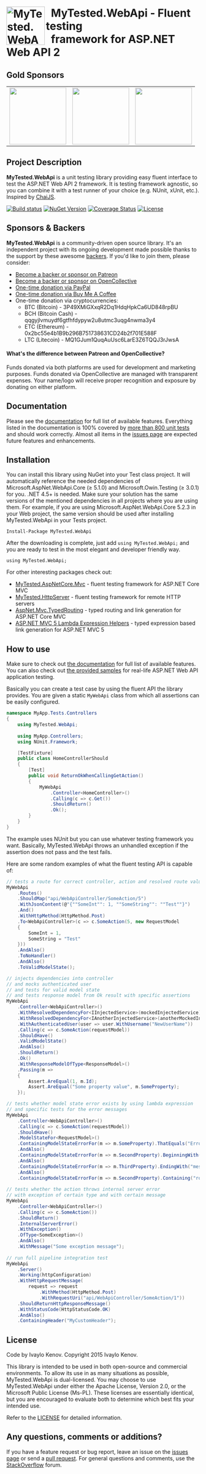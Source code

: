 <h1><img src="https://raw.githubusercontent.com/ivaylokenov/MyTested.WebApi/master/documentation/logo.png" align="left" alt="MyTested.WebApi" width="100">&nbsp; MyTested.WebApi - Fluent testing<br />&nbsp; framework for ASP.NET Web API 2</h1>

## Gold Sponsors

<table>
  <tbody>
    <tr>
      <td align="center" valign="middle">
        <a href="https://softuni.org/" target="_blank">
          <img width="148px" src="https://softuni.org/platform/assets/icons/logo.svg">
        </a>
      </td>
	    <td align="center" valign="middle">
        <a href="http://bit.ly/30xsnsC" target="_blank">
          <img width="148px" src="https://user-images.githubusercontent.com/3391906/65251792-dd848800-daef-11e9-8857-637a48048cda.png">
        </a>
      </td>
      <td align="center" valign="middle">
          <a href="http://noblehire.io?utm_medium=social&utm_source=projects&utm_campaign=platform-leads-knv" target="_blank">
          <img width="148px" src="https://user-images.githubusercontent.com/3391906/66921689-637fea00-f02e-11e9-944a-b07c6f345a06.png">
        </a>
      </td>
    </tr>
  </tbody>
</table>

## Project Description

**MyTested.WebApi** is a unit testing library providing easy fluent interface to test the ASP.NET Web API 2 framework. It is testing framework agnostic, so you can combine it with a test runner of your choice (e.g. NUnit, xUnit, etc.). Inspired by [ChaiJS](https://github.com/chaijs/chai).

[![Build status](https://ci.appveyor.com/api/projects/status/738pm1kuuv7yw1t5?svg=true)](https://ci.appveyor.com/project/ivaylokenov/mywebapi) [![NuGet Version](http://img.shields.io/nuget/v/MyTested.WebApi.svg?style=flat)](https://www.nuget.org/packages/MyTested.WebApi/)  [![Coverage Status](https://coveralls.io/repos/ivaylokenov/MyTested.WebApi/badge.svg?branch=master&service=github&v=2)](https://coveralls.io/github/ivaylokenov/MyTested.WebApi?branch=master) [![License](https://img.shields.io/badge/license-apache-blue.svg)](http://www.apache.org/licenses/LICENSE-2.0)

## Sponsors &amp; Backers

**MyTested.WebApi** is a community-driven open source library. It's an independent project with its ongoing development made possible thanks to the support by these awesome [backers](https://github.com/ivaylokenov/MyTested.WebApi/blob/development/BACKERS.md). If you'd like to join them, please consider:

- [Become a backer or sponsor on Patreon](https://www.patreon.com/ivaylokenov)
- [Become a backer or sponsor on OpenCollective](https://opencollective.com/mytestedaspnet)
- [One-time donation via PayPal](http://paypal.me/ivaylokenov)
- [One-time donation via Buy Me A Coffee](http://buymeacoff.ee/ivaylokenov)
- One-time donation via cryptocurrencies:
  - BTC (Bitcoin) - 3P49XMiGXxqR2Dq1HdqHpkCa6UD848rpBU 
  - BCH (Bitcoin Cash) - qqgyjlvmuydf6gtfhfdypyw2u8utmc3uqg4nwma3y4
  - ETC (Ethereum) - 0x2bc55e4b1B9b296B751738631CD24b2f701E588F
  - LTC (Litecoin) - MQ1GJum1QuqAuUsc6LarE3Z6TQQJ3rJwsA

#### What's the difference between Patreon and OpenCollective?

Funds donated via both platforms are used for development and marketing purposes. Funds donated via OpenCollective are managed with transparent expenses. Your name/logo will receive proper recognition and exposure by donating on either platform.

## Documentation

Please see the [documentation](https://github.com/ivaylokenov/MyTested.WebApi/tree/master/documentation) for full list of available features. Everything listed in the documentation is 100% covered by [more than 800 unit tests](https://github.com/ivaylokenov/MyTested.WebApi/tree/master/src/MyTested.WebApi.Tests) and should work correctly. Almost all items in the [issues page](https://github.com/ivaylokenov/MyTested.WebApi/issues) are expected future features and enhancements.

## Installation

You can install this library using NuGet into your Test class project. It will automatically reference the needed dependencies of Microsoft.AspNet.WebApi.Core (≥ 5.1.0) and Microsoft.Owin.Testing (≥ 3.0.1) for you. .NET 4.5+ is needed. Make sure your solution has the same versions of the mentioned dependencies in all projects where you are using them. For example, if you are using Microsoft.AspNet.WebApi.Core 5.2.3 in your Web project, the same version should be used after installing MyTested.WebApi in your Tests project.

    Install-Package MyTested.WebApi

After the downloading is complete, just add `using MyTested.WebApi;` and you are ready to test in the most elegant and developer friendly way.
	
    using MyTested.WebApi;
	
For other interesting packages check out:

 - [MyTested.AspNetCore.Mvc](https://github.com/ivaylokenov/MyTested.AspNetCore.Mvc) - fluent testing framework for ASP.NET Core MVC
 - [MyTested.HttpServer](https://github.com/ivaylokenov/MyTested.HttpServer) - fluent testing framework for remote HTTP servers
 - [AspNet.Mvc.TypedRouting](https://github.com/ivaylokenov/AspNet.Mvc.TypedRouting) - typed routing and link generation for ASP.NET Core MVC
 - [ASP.NET MVC 5 Lambda Expression Helpers](https://github.com/ivaylokenov/ASP.NET-MVC-Lambda-Expression-Helpers) - typed expression based link generation for ASP.NET MVC 5
	
## How to use

Make sure to check out [the documentation](https://github.com/ivaylokenov/MyTested.WebApi/tree/master/documentation) for full list of available features.
You can also check out [the provided samples](https://github.com/ivaylokenov/MyTested.WebApi/tree/master/samples) for real-life ASP.NET Web API application testing.

Basically you can create a test case by using the fluent API the library provides. You are given a static `MyWebApi` class from which all assertions can be easily configured.

```c#
namespace MyApp.Tests.Controllers
{
    using MyTested.WebApi;
	
    using MyApp.Controllers;
    using NUnit.Framework;

    [TestFixture]
    public class HomeControllerShould
    {
        [Test]
        public void ReturnOkWhenCallingGetAction()
        {
            MyWebApi
                .Controller<HomeController>()
                .Calling(c => c.Get())
                .ShouldReturn()
                .Ok();
        }
    }
}
```

The example uses NUnit but you can use whatever testing framework you want.
Basically, MyTested.WebApi throws an unhandled exception if the assertion does not pass and the test fails.

Here are some random examples of what the fluent testing API is capable of:

```c#
// tests a route for correct controller, action and resolved route values
MyWebApi
    .Routes()
    .ShouldMap("api/WebApiController/SomeAction/5")
    .WithJsonContent(@"{""SomeInt"": 1, ""SomeString"": ""Test""}")
    .And()
    .WithHttpMethod(HttpMethod.Post)
    .To<WebApiController>(c => c.SomeAction(5, new RequestModel
    {
        SomeInt = 1,
        SomeString = "Test"
    }))
    .AndAlso()
    .ToNoHandler()
    .AndAlso()
    .ToValidModelState();

// injects dependencies into controller
// and mocks authenticated user
// and tests for valid model state
// and tests response model from Ok result with specific assertions
MyWebApi
    .Controller<WebApiController>()
    .WithResolvedDependencyFor<IInjectedService>(mockedInjectedService)
    .WithResolvedDependencyFor<IAnotherInjectedService>(anotherMockedInjectedService);
    .WithAuthenticatedUser(user => user.WithUsername("NewUserName"))
    .Calling(c => c.SomeAction(requestModel))
    .ShouldHave()
    .ValidModelState()
    .AndAlso()
    .ShouldReturn()
    .Ok()
    .WithResponseModelOfType<ResponseModel>()
    .Passing(m =>
    {
        Assert.AreEqual(1, m.Id);
        Assert.AreEqual("Some property value", m.SomeProperty);
    });

// tests whether model state error exists by using lambda expression
// and specific tests for the error messages
MyWebApi
    .Controller<WebApiController>()
    .Calling(c => c.SomeAction(requestModel))
    .ShouldHave()
    .ModelStateFor<RequestModel>()
    .ContainingModelStateErrorFor(m => m.SomeProperty).ThatEquals("Error message") 
    .AndAlso()
    .ContainingModelStateErrorFor(m => m.SecondProperty).BeginningWith("Error") 
    .AndAlso()
    .ContainingModelStateErrorFor(m => m.ThirdProperty).EndingWith("message") 
    .AndAlso()
    .ContainingModelStateErrorFor(m => m.SecondProperty).Containing("ror mes"); 
	
// tests whether the action throws internal server error
// with exception of certain type and with certain message
MyWebApi
    .Controller<WebApiController>()
    .Calling(c => c.SomeAction())
    .ShouldReturn()
    .InternalServerError()
    .WithException()
    .OfType<SomeException>()
    .AndAlso()
    .WithMessage("Some exception message");
	
// run full pipeline integration test
MyWebApi
    .Server()
    .Working(httpConfiguration)
    .WithHttpRequestMessage(
        request => request
            .WithMethod(HttpMethod.Post)
            .WithRequestUri("api/WebApiController/SomeAction/1"))
    .ShouldReturnHttpResponseMessage()
    .WithStatusCode(HttpStatusCode.OK)
    .AndAlso()
    .ContainingHeader("MyCustomHeader");
```

## License

Code by Ivaylo Kenov. Copyright 2015 Ivaylo Kenov.

This library is intended to be used in both open-source and commercial environments. To allow its use in as many
situations as possible, MyTested.WebApi is dual-licensed. You may choose to use MyTested.WebApi under either the Apache License,
Version 2.0, or the Microsoft Public License (Ms-PL). These licenses are essentially identical, but you are
encouraged to evaluate both to determine which best fits your intended use.

Refer to the [LICENSE](https://github.com/ivaylokenov/MyTested.WebApi/blob/master/LICENSE) for detailed information.
 
## Any questions, comments or additions?

If you have a feature request or bug report, leave an issue on the [issues page](https://github.com/ivaylokenov/MyTested.WebApi/issues) or send a [pull request](https://github.com/ivaylokenov/MyTested.WebApi/pulls). For general questions and comments, use the [StackOverflow](http://stackoverflow.com/) forum.
